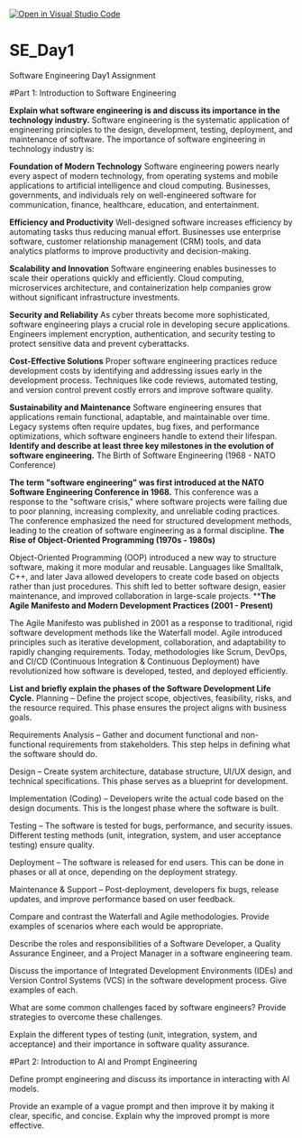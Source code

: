 [![Open in Visual Studio Code](https://classroom.github.com/assets/open-in-vscode-2e0aaae1b6195c2367325f4f02e2d04e9abb55f0b24a779b69b11b9e10269abc.svg)](https://classroom.github.com/online_ide?assignment_repo_id=18458036&assignment_repo_type=AssignmentRepo)
# SE_Day1
Software Engineering Day1 Assignment

#Part 1: Introduction to Software Engineering

**Explain what software engineering is and discuss its importance in the technology industry.**
Software engineering is the systematic application of engineering principles to the design, development, testing, deployment, and maintenance of software.
The importance of software engineering in technology industry is:

**Foundation of Modern Technology**
Software engineering powers nearly every aspect of modern technology, from operating systems and mobile applications to artificial intelligence and cloud computing. Businesses, governments, and individuals rely on well-engineered software for communication, finance, healthcare, education, and entertainment.

**Efficiency and Productivity**
Well-designed software increases efficiency by automating tasks thus reducing manual effort. Businesses use enterprise software, customer relationship management (CRM) tools, and data analytics platforms to improve productivity and decision-making.

**Scalability and Innovation**
Software engineering enables businesses to scale their operations quickly and efficiently. Cloud computing, microservices architecture, and containerization help companies grow without significant infrastructure investments.

**Security and Reliability**
As cyber threats become more sophisticated, software engineering plays a crucial role in developing secure applications. Engineers implement encryption, authentication, and security testing to protect sensitive data and prevent cyberattacks.

**Cost-Effective Solutions**
Proper software engineering practices reduce development costs by identifying and addressing issues early in the development process. Techniques like code reviews, automated testing, and version control prevent costly errors and improve software quality.

**Sustainability and Maintenance**
Software engineering ensures that applications remain functional, adaptable, and maintainable over time. Legacy systems often require updates, bug fixes, and performance optimizations, which software engineers handle to extend their lifespan.
**Identify and describe at least three key milestones in the evolution of software engineering.**
The Birth of Software Engineering (1968 - NATO Conference)

**The term "software engineering" was first introduced at the NATO Software Engineering Conference in 1968.**
This conference was a response to the "software crisis," where software projects were failing due to poor planning, increasing complexity, and unreliable coding practices.
The conference emphasized the need for structured development methods, leading to the creation of software engineering as a formal discipline.
**The Rise of Object-Oriented Programming (1970s - 1980s)**

Object-Oriented Programming (OOP) introduced a new way to structure software, making it more modular and reusable.
Languages like Smalltalk, C++, and later Java allowed developers to create code based on objects rather than just procedures.
This shift led to better software design, easier maintenance, and improved collaboration in large-scale projects.
****The Agile Manifesto and Modern Development Practices (2001 - Present)**

The Agile Manifesto was published in 2001 as a response to traditional, rigid software development methods like the Waterfall model.
Agile introduced principles such as iterative development, collaboration, and adaptability to rapidly changing requirements.
Today, methodologies like Scrum, DevOps, and CI/CD (Continuous Integration & Continuous Deployment) have revolutionized how software is developed, tested, and deployed efficiently.

**List and briefly explain the phases of the Software Development Life Cycle.**
Planning – Define the project scope, objectives, feasibility, risks, and the resource required. This phase ensures the project aligns with business goals.

Requirements Analysis – Gather and document functional and non-functional requirements from stakeholders. This step helps in defining what the software should do.

Design – Create system architecture, database structure, UI/UX design, and technical specifications. This phase serves as a blueprint for development.

Implementation (Coding) – Developers write the actual code based on the design documents. This is the longest phase where the software is built.

Testing – The software is tested for bugs, performance, and security issues. Different testing methods (unit, integration, system, and user acceptance testing) ensure quality.

Deployment – The software is released for end users. This can be done in phases or all at once, depending on the deployment strategy.

Maintenance & Support – Post-deployment, developers fix bugs, release updates, and improve performance based on user feedback.

Compare and contrast the Waterfall and Agile methodologies. Provide examples of scenarios where each would be appropriate.


Describe the roles and responsibilities of a Software Developer, a Quality Assurance Engineer, and a Project Manager in a software engineering team.


Discuss the importance of Integrated Development Environments (IDEs) and Version Control Systems (VCS) in the software development process. Give examples of each.


What are some common challenges faced by software engineers? Provide strategies to overcome these challenges.


Explain the different types of testing (unit, integration, system, and acceptance) and their importance in software quality assurance.


#Part 2: Introduction to AI and Prompt Engineering


Define prompt engineering and discuss its importance in interacting with AI models.


Provide an example of a vague prompt and then improve it by making it clear, specific, and concise. Explain why the improved prompt is more effective.
